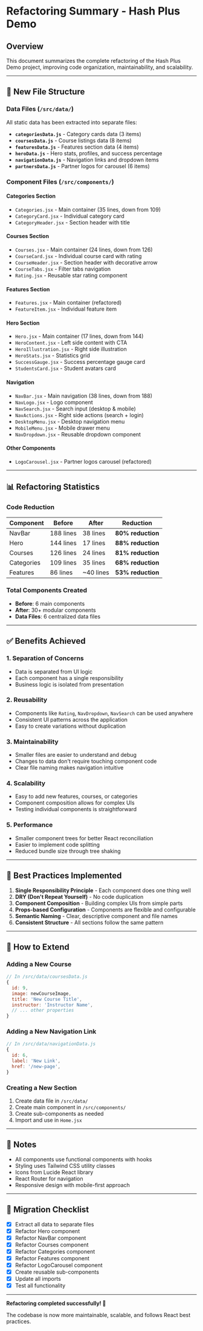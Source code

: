 # Refactoring Summary - Hash Plus Demo

## Overview
This document summarizes the complete refactoring of the Hash Plus Demo project, improving code organization, maintainability, and scalability.

---

## 📁 New File Structure

### Data Files (`/src/data/`)
All static data has been extracted into separate files:

- **`categoriesData.js`** - Category cards data (3 items)
- **`coursesData.js`** - Course listings data (8 items)
- **`featuresData.js`** - Features section data (4 items)
- **`heroData.js`** - Hero stats, profiles, and success percentage
- **`navigationData.js`** - Navigation links and dropdown items
- **`partnersData.js`** - Partner logos for carousel (6 items)

### Component Files (`/src/components/`)

#### **Categories Section**
- `Categories.jsx` - Main container (35 lines, down from 109)
- `CategoryCard.jsx` - Individual category card
- `CategoryHeader.jsx` - Section header with title

#### **Courses Section**
- `Courses.jsx` - Main container (24 lines, down from 126)
- `CourseCard.jsx` - Individual course card with rating
- `CourseHeader.jsx` - Section header with decorative arrow
- `CourseTabs.jsx` - Filter tabs navigation
- `Rating.jsx` - Reusable star rating component

#### **Features Section**
- `Features.jsx` - Main container (refactored)
- `FeatureItem.jsx` - Individual feature item

#### **Hero Section**
- `Hero.jsx` - Main container (17 lines, down from 144)
- `HeroContent.jsx` - Left side content with CTA
- `HeroIllustration.jsx` - Right side illustration
- `HeroStats.jsx` - Statistics grid
- `SuccessGauge.jsx` - Success percentage gauge card
- `StudentsCard.jsx` - Student avatars card

#### **Navigation**
- `NavBar.jsx` - Main navigation (38 lines, down from 188)
- `NavLogo.jsx` - Logo component
- `NavSearch.jsx` - Search input (desktop & mobile)
- `NavActions.jsx` - Right side actions (search + login)
- `DesktopMenu.jsx` - Desktop navigation menu
- `MobileMenu.jsx` - Mobile drawer menu
- `NavDropdown.jsx` - Reusable dropdown component

#### **Other Components**
- `LogoCarousel.jsx` - Partner logos carousel (refactored)

---

## 📊 Refactoring Statistics

### Code Reduction
| Component | Before | After | Reduction |
|-----------|--------|-------|-----------|
| NavBar | 188 lines | 38 lines | **80% reduction** |
| Hero | 144 lines | 17 lines | **88% reduction** |
| Courses | 126 lines | 24 lines | **81% reduction** |
| Categories | 109 lines | 35 lines | **68% reduction** |
| Features | 86 lines | ~40 lines | **53% reduction** |

### Total Components Created
- **Before**: 6 main components
- **After**: 30+ modular components
- **Data Files**: 6 centralized data files

---

## ✅ Benefits Achieved

### 1. **Separation of Concerns**
- Data is separated from UI logic
- Each component has a single responsibility
- Business logic is isolated from presentation

### 2. **Reusability**
- Components like `Rating`, `NavDropdown`, `NavSearch` can be used anywhere
- Consistent UI patterns across the application
- Easy to create variations without duplication

### 3. **Maintainability**
- Smaller files are easier to understand and debug
- Changes to data don't require touching component code
- Clear file naming makes navigation intuitive

### 4. **Scalability**
- Easy to add new features, courses, or categories
- Component composition allows for complex UIs
- Testing individual components is straightforward

### 5. **Performance**
- Smaller component trees for better React reconciliation
- Easier to implement code splitting
- Reduced bundle size through tree shaking

---

## 🎯 Best Practices Implemented

1. **Single Responsibility Principle** - Each component does one thing well
2. **DRY (Don't Repeat Yourself)** - No code duplication
3. **Component Composition** - Building complex UIs from simple parts
4. **Props-based Configuration** - Components are flexible and configurable
5. **Semantic Naming** - Clear, descriptive component and file names
6. **Consistent Structure** - All sections follow the same pattern

---

## 🚀 How to Extend

### Adding a New Course
```javascript
// In /src/data/coursesData.js
{
  id: 9,
  image: newCourseImage,
  title: 'New Course Title',
  instructor: 'Instructor Name',
  // ... other properties
}
```

### Adding a New Navigation Link
```javascript
// In /src/data/navigationData.js
{
  id: 6,
  label: 'New Link',
  href: '/new-page',
}
```

### Creating a New Section
1. Create data file in `/src/data/`
2. Create main component in `/src/components/`
3. Create sub-components as needed
4. Import and use in `Home.jsx`

---

## 📝 Notes

- All components use functional components with hooks
- Styling uses Tailwind CSS utility classes
- Icons from Lucide React library
- React Router for navigation
- Responsive design with mobile-first approach

---

## 🔄 Migration Checklist

- [x] Extract all data to separate files
- [x] Refactor Hero component
- [x] Refactor NavBar component
- [x] Refactor Courses component
- [x] Refactor Categories component
- [x] Refactor Features component
- [x] Refactor LogoCarousel component
- [x] Create reusable sub-components
- [x] Update all imports
- [x] Test all functionality

---

**Refactoring completed successfully! 🎉**

The codebase is now more maintainable, scalable, and follows React best practices.
